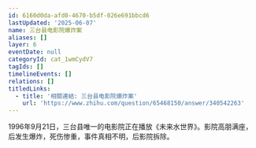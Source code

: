 ```yaml
---
id: 6160d0da-afd0-4670-b5df-026e691bbcd6
lastUpdated: '2025-06-07'
name: 三台县电影院爆炸案
aliases: []
layer: 6
eventDate: null
categoryId: cat_1wmCydV7
tagIds: []
timelineEvents: []
relations: []
titledLinks:
  - title: '相關連結: 三台县电影院爆炸案'
    url: 'https://www.zhihu.com/question/65468150/answer/340542263'
---
```

1996年9月21日，三台县唯一的电影院正在播放《未来水世界》。影院高朋满座，后发生爆炸，死伤惨重，事件真相不明，后影院拆除。
